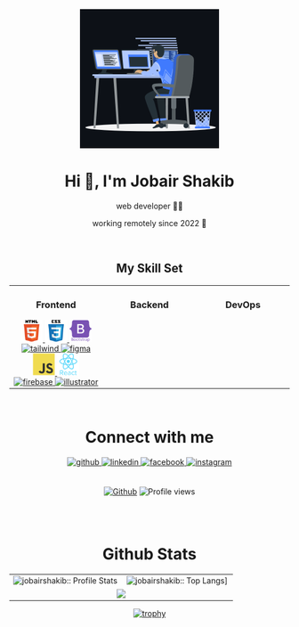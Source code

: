 <div align="center">
<img src="https://raw.githubusercontent.com/jobairshakib/jobairshakib/main/animation_500_kxa883sd.gif" alt="jobairshakib" height="250px" width="250px" />
</div>  

<h1 align="center">Hi 👋, I'm Jobair Shakib</h1>
<p align="center">web developer 👨‍💻 </p> 
<p align="center">working remotely since 2022 🚀</p>  
  

<!-- - 🔭 I’m currently working on   
  

- 🌱 I’m currently learning React.js  
  

- ❓ Ask me about anything related to   
  

- ⚡ Fun fact: I use tabs over spaces   -->
  

<br/>  

<h2 align="center">My Skill Set</h2>
<table align="center"><tr><td valign="top" width="33%">



<h3 align="center">Frontend</h3>
<div align="center">  
<a href="https://www.w3.org/html/" target="_blank" rel="noreferrer"> <img src="https://raw.githubusercontent.com/devicons/devicon/master/icons/html5/html5-original-wordmark.svg" alt="html5" width="40" height="40"/> </a> 
<a href="https://www.w3schools.com/css/" target="_blank" rel="noreferrer"> <img src="https://raw.githubusercontent.com/devicons/devicon/master/icons/css3/css3-original-wordmark.svg" alt="css3" width="40" height="40"/> </a>
<a href="https://getbootstrap.com" target="_blank" rel="noreferrer"> <img src="https://raw.githubusercontent.com/devicons/devicon/master/icons/bootstrap/bootstrap-plain-wordmark.svg" alt="bootstrap" width="40" height="40"/>
<a href="https://tailwindcss.com/" target="_blank" rel="noreferrer"> <img src="https://www.vectorlogo.zone/logos/tailwindcss/tailwindcss-icon.svg" alt="tailwind" width="40" height="40"/> </a>
<a href="https://www.figma.com/" target="_blank" rel="noreferrer"> <img src="https://www.vectorlogo.zone/logos/figma/figma-icon.svg" alt="figma" width="40" height="40"/> </a>
<a href="https://developer.mozilla.org/en-US/docs/Web/JavaScript" target="_blank" rel="noreferrer"> <img src="https://raw.githubusercontent.com/devicons/devicon/master/icons/javascript/javascript-original.svg" alt="javascript" width="40" height="40"/> </a>
<a href="https://reactjs.org/" target="_blank" rel="noreferrer"> <img src="https://raw.githubusercontent.com/devicons/devicon/master/icons/react/react-original-wordmark.svg" alt="react" width="40" height="40"/> </a>
<a href="https://firebase.google.com/" target="_blank" rel="noreferrer"> <img src="https://www.vectorlogo.zone/logos/firebase/firebase-icon.svg" alt="firebase" width="40" height="40"/> </a> <a href="https://www.adobe.com/in/products/illustrator.html" target="_blank" rel="noreferrer"> <img src="https://www.vectorlogo.zone/logos/adobe_illustrator/adobe_illustrator-icon.svg" alt="illustrator" width="40" height="40"/> </a>
</div>

</td><td valign="top" width="33%">

<h3 align="center">Backend</h3> 
<div align="center">  
  
</div>

</td><td valign="top" width="33%">

<h3 align="center">DevOps</h3> 
<div align="center">  
  
</div>

</td></tr></table>  

<br/>  


<h1 align="center">Connect with me </h1>
<div align="center">
<a href="https://github.com/jobairshakib" target="_blank">
<img src=https://img.shields.io/badge/github-%2324292e.svg?&style=for-the-badge&logo=github&logoColor=white alt=github style="margin-bottom: 5px;" />
</a>
<a href="https://linkedin.com/in/jobairshakib" target="_blank">
<img src=https://img.shields.io/badge/linkedin-%231E77B5.svg?&style=for-the-badge&logo=linkedin&logoColor=white alt=linkedin style="margin-bottom: 5px;" />
</a>
<a href="https://www.facebook.com/jobair123" target="_blank">
<img src=https://img.shields.io/badge/facebook-%232E87FB.svg?&style=for-the-badge&logo=facebook&logoColor=white alt=facebook style="margin-bottom: 5px;" />
</a>
<a href="https://instagram.com/jobair_shakib" target="_blank">
<img src=https://img.shields.io/badge/instagram-%23000000.svg?&style=for-the-badge&logo=instagram&logoColor=white alt=instagram style="margin-bottom: 5px;" />
</a>  
</div>   

<br/>   

<div align="center">
  
[![Github](https://img.shields.io/github/followers/jobairshakib?label=Follow&style=social)](https://github.com/jobairshakib)&nbsp;![Profile views](https://gpvc.arturio.dev/jobairshakib)
  
</div>  
  

<br/>  


<div align="center">

</div>
<br />

<p align="center">
   <table align="center">
   <h1 align="center">Github Stats</h1>
       <tr>
       <td align="center" width="50%"><img alt="jobairshakib:: Profile Stats" src="https://github-readme-stats.vercel.app/api?username=jobairshakib&theme=blue-green&amp;show_icons=true&amp;count_private=true&amp;hide_border=true" /></td>
       <td align="center" width="50%"><img alt="jobairshakib:: Top Langs]" src="https://github-readme-stats.vercel.app/api/top-langs/?username=jobairshakib&langs_count=14&theme=blue-green&layout=compact&hide=html&hide_border=true"> </td>
     </tr>
     <tr>
        <td colspan="2" align="center"><img  align="center" src="https://github-readme-streak-stats.herokuapp.com?user=jobairshakib&theme=blue-green&hide_border=true"></td>
     </tr>
   </table>
</p>
<div align="center">
  
[![trophy](https://github-profile-trophy.vercel.app/?username=jobairshakib&theme=onedark)](https://github.com/ryo-ma/github-profile-trophy)

  </div>
